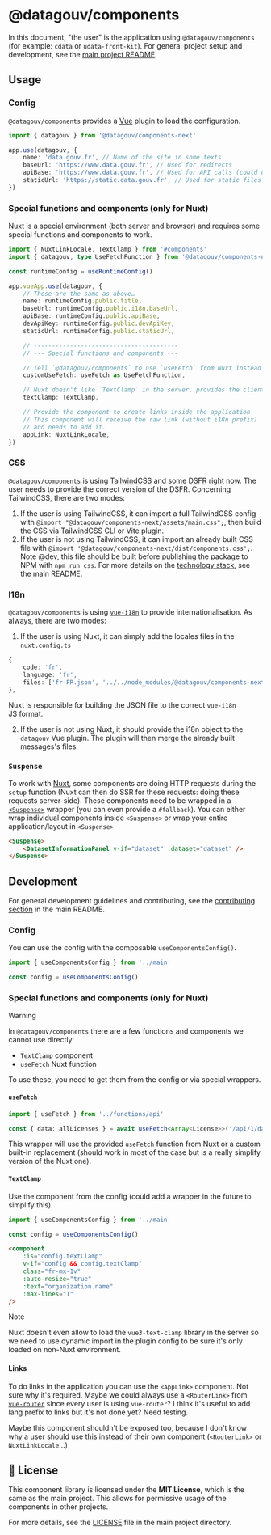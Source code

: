 # @datagouv/components

In this document, "the user" is the application using `@datagouv/components` (for example: `cdata` or `udata-front-kit`). For general project setup and development, see the [main project README](../README.md).

## Usage

### Config

`@datagouv/components` provides a [Vue](https://vuejs.org/) plugin to load the configuration.

```ts
import { datagouv } from '@datagouv/components-next'

app.use(datagouv, {
    name: 'data.gouv.fr', // Name of the site in some texts
    baseUrl: 'https://www.data.gouv.fr', // Used for redirects
    apiBase: 'https://www.data.gouv.fr', // Used for API calls (could default to `baseUrl`?)
    staticUrl: 'https://static.data.gouv.fr', // Used for static files
})
```

### Special functions and components (only for Nuxt)

Nuxt is a special environment (both server and browser) and requires some special functions and components to work.

```ts
import { NuxtLinkLocale, TextClamp } from '#components'
import { datagouv, type UseFetchFunction } from '@datagouv/components-next'

const runtimeConfig = useRuntimeConfig()

app.vueApp.use(datagouv, {
    // These are the same as above…
    name: runtimeConfig.public.title,
    baseUrl: runtimeConfig.public.i18n.baseUrl,
    apiBase: runtimeConfig.public.apiBase,
    devApiKey: runtimeConfig.public.devApiKey,
    staticUrl: runtimeConfig.public.staticUrl,

    // ----------------------------------------
    // --- Special functions and components ---

    // Tell `@datagouv/components` to use `useFetch` from Nuxt instead of custom built-in.
    customUseFetch: useFetch as UseFetchFunction, 

    // Nuxt doesn't like `TextClamp` in the server, provides the client only `TextClamp`
    textClamp: TextClamp,

    // Provide the component to create links inside the application
    // This component will receive the raw link (without i18n prefix)
    // and needs to add it.
    appLink: NuxtLinkLocale,
})
```

### CSS

`@datagouv/components` is using [TailwindCSS](https://tailwindcss.com/docs) and some [DSFR](https://www.systeme-de-design.gouv.fr/) right now. The user needs to provide the correct version of the DSFR. Concerning TailwindCSS, there are two modes:

1. If the user is using TailwindCSS, it can import a full TailwindCSS config with `@import "@datagouv/components-next/assets/main.css";`, then build the CSS via TailwindCSS CLI or Vite plugin.
2. If the user is not using TailwindCSS, it can import an already built CSS file with `@import '@datagouv/components-next/dist/components.css';`. Note @dev, this file should be built before publishing the package to NPM with `npm run css`. For more details on the [technology stack](../README.md#-technology-stack), see the main README.

### I18n

`@datagouv/components` is using [`vue-i18n`](https://vue-i18n.intlify.dev/) to provide internationalisation. As always, there are two modes:

1. If the user is using Nuxt, it can simply add the locales files in the `nuxt.config.ts`

```ts
{
    code: 'fr',
    language: 'fr',
    files: ['fr-FR.json', '../../node_modules/@datagouv/components-next/src/locales/fr.json'],
},
```

Nuxt is responsible for building the JSON file to the correct `vue-i18n` JS format.

2. If the user is not using Nuxt, it should provide the i18n object to the `datagouv` Vue plugin. The plugin will then merge the already built messages's files.

### `Suspense`

To work with [Nuxt](https://nuxt.com/), some components are doing HTTP requests during the `setup` function (Nuxt can then do SSR for these requests: doing these requests server-side). These components need to be wrapped in a [`<Suspense>`](https://vuejs.org/guide/built-ins/suspense) wrapper (you can even provide a `#fallback`). You can either wrap individual components inside `<Suspense>` or wrap your entire application/layout in `<Suspense>`

```html
<Suspense>
    <DatasetInformationPanel v-if="dataset" :dataset="dataset" />
</Suspense>
```

## Development

For general development guidelines and contributing, see the [contributing section](../README.md#-contributing) in the main README.

### Config

You can use the config with the composable `useComponentsConfig()`.

```ts
import { useComponentsConfig } from '../main'

const config = useComponentsConfig()
```

### Special functions and components (only for Nuxt)

> [!WARNING]  
> In `@datagouv/components` there are a few functions and components we cannot use directly:
> - `TextClamp` component
> - `useFetch` Nuxt function 

To use these, you need to get them from the config or via special wrappers.

#### `useFetch`

```ts
import { useFetch } from '../functions/api'

const { data: allLicenses } = await useFetch<Array<License>>('/api/1/datasets/licenses/')
```

This wrapper will use the provided `useFetch` function from Nuxt or a custom built-in replacement (should work in most of the case but is a really simplify version of the Nuxt one).

#### `TextClamp`

Use the component from the config (could add a wrapper in the future to simplify this).

```ts
import { useComponentsConfig } from '../main'

const config = useComponentsConfig()
```

```html
<component
    :is="config.textClamp"
    v-if="config && config.textClamp"
    class="fr-mx-1v"
    :auto-resize="true"
    :text="organization.name"
    :max-lines="1"
/>
```

> [!NOTE]  
> Nuxt doesn't even allow to load the `vue3-text-clamp` library in the server so we need to use dynamic import in the plugin config to be sure it's only loaded on non-Nuxt environment.

#### Links

To do links in the application you can use the `<AppLink>` component. Not sure why it's required. Maybe we could always use a `<RouterLink>` from [`vue-router`](https://router.vuejs.org/) since every user is using `vue-router`? I think it's useful to add lang prefix to links but it's not done yet? Need testing.

Maybe this component shouldn't be exposed too, because I don't know why a user should use this instead of their own component (`<RouterLink>` or `NuxtLinkLocale`…)

## 📄 License

This component library is licensed under the **MIT License**, which is the same as the main project. This allows for permissive usage of the components in other projects.

For more details, see the [LICENSE](../LICENSE) file in the main project directory.
